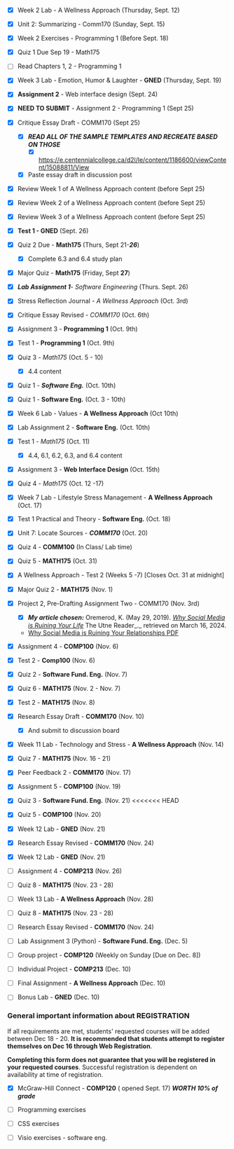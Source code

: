 
- [x] Week 2 Lab - A Wellness Approach (Thursday, Sept. 12)
- [x] Unit 2: Summarizing - Comm170 (Sunday, Sept. 15)
- [x] Week 2 Exercises - Programming 1 (Before Sept. 18)
- [x] Quiz 1 Due Sep 19 - Math175
- [ ] Read Chapters 1, 2 - Programming 1
- [x] Week 3 Lab - Emotion, Humor & Laughter - **GNED** (Thursday, Sept. 19)
- [x] **Assignment 2** - Web interface design (Sept. 24)
- [x] **NEED TO SUBMIT** - Assignment 2 - Programming 1 (Sept 25)
- [x]  Critique Essay Draft - COMM170 (Sept 25)
	- [x] ***READ ALL OF THE SAMPLE TEMPLATES AND RECREATE BASED ON THOSE***
		- [x] https://e.centennialcollege.ca/d2l/le/content/1186600/viewContent/15088811/View
	- [x] Paste essay draft in discussion post
- [x] Review Week 1 of A Wellness Approach content (before Sept 25)
- [x] Review Week 2 of a Wellness Approach content (before Sept 25)
- [x] Review Week 3 of a Wellness Approach content (before Sept 25)
- [x] **Test 1 - GNED** (Sept. 26)
- [x] Quiz 2 Due - **Math175**  (Thurs, Sept 21-***26***)
	- [x] Complete 6.3 and 6.4 study plan
- [x] Major Quiz - **Math175** (Friday, Sept **27**)
- [x] ***Lab Assignment 1***- *Software Engineering* (Thurs. Sept. 26)
- [x] Stress Reflection Journal - *A Wellness Approach* (Oct. 3rd)
- [x] Critique Essay Revised - *COMM170* (Oct. 6th)
- [x] Assignment 3 - **Programming 1** (Oct. 9th)
- [x] Test 1 - **Programming 1** (Oct. 9th)
- [x] Quiz 3 - *Math175* (Oct. 5 - 10)
	- [x] 4.4 content
- [x] Quiz 1 - ***Software Eng.*** (Oct. 10th)
- [x] Quiz 1 - **Software Eng.** (Oct. 3 - 10th)
- [x] Week 6 Lab - Values - **A Wellness Approach** (Oct 10th)
- [x] Lab Assignment 2 - **Software Eng.** (Oct. 10th)
- [x] Test 1 - *Math175* (Oct. 11)
	- [x] 4.4, 6.1, 6.2, 6.3, and 6.4 content
- [x] Assignment 3 - **Web Interface Design** (Oct. 15th)



- [x] Quiz 4 - *Math175* (Oct. 12 -17)
- [x] Week 7 Lab - Lifestyle Stress Management -  **A Wellness Approach** (Oct. 17)
- [x] Test 1 Practical and Theory - **Software Eng.** (Oct. 18)  

- [x] Unit 7: Locate Sources -  ***COMM170*** (Oct. 20)
- [x] Quiz 4 - **COMM100** (In Class/ Lab time)
- [x] Quiz 5 - **MATH175** (Oct. 31)
- [x]  A Wellness Approach - Test 2 (Weeks 5 -7) [Closes Oct. 31 at midnight]
- [x] Major Quiz 2 - **MATH175** (Nov. 1)

- [x] Project 2, Pre-Drafting Assignment Two - COMM170 (Nov. 3rd)
	- [x] ***My article chosen:***  Oremerod, K. (May 29, 2019). _[Why Social Media is Ruining Your Life](https://www.amazon.com/gp/product/1788400623/ref=as_li_tl?ie=UTF8&camp=1789&creative=9325&creativeASIN=1788400623&linkCode=as2&tag=motearnew-20&linkId=f328d2cd9f55da79e0951bf509627aeb)_ The Utne Reader_._ retrieved on March 16, 2024.
    - [Why Social Media is Ruining Your Relationships PDF](https://e.centennialcollege.ca/content/enforced/1096251-COMM171909_2024W/Why%20Social%20Media%20is%20Ruining%20Your%20Relationships%20_%20Utne.pdf?ou=1096251&ou=1186600)

- [x] Assignment 4 - **COMP100** (Nov. 6)
- [x] Test 2 - **Comp100** (Nov. 6)
- [x] Quiz 2 - **Software Fund. Eng.** (Nov. 7)
- [x] Quiz 6 - **MATH175** (Nov. 2 - Nov. 7)
- [x] Test 2 - **MATH175** (Nov. 8)
- [x] Research Essay Draft - **COMM170** (Nov. 10)
	- [x] And submit to discussion board

- [x] Week 11 Lab - Technology and Stress - **A Wellness Approach** (Nov. 14)
- [x] Quiz 7 - **MATH175** (Nov. 16 - 21)
      
- [x] Peer Feedback 2 - **COMM170** (Nov. 17)
- [x] Assignment 5 - **COMP100** (Nov. 19)
- [x] Quiz 3 - **Software Fund. Eng.** (Nov. 21)
<<<<<<< HEAD
- [x] Quiz 5 - **COMP100** (Nov. 20)
- [x] Week 12 Lab - **GNED** (Nov. 21)

- [x] Research Essay Revised - **COMM170** (Nov. 24)
- [x] Week 12 Lab - **GNED** (Nov. 21)


- [ ] Assignment 4 - **COMP213** (Nov. 26)
- [ ] Quiz 8 - **MATH175** (Nov. 23 - 28)
- [ ] Week 13 Lab - **A Wellness Approach** (Nov. 28)

- [ ] Quiz 8 - **MATH175** (Nov. 23 - 28)
- [ ] Research Essay Revised - **COMM170** (Nov. 24)

- [ ] Lab Assignment 3 (Python) - **Software Fund. Eng.** (Dec. 5)
- [ ] Group project - **COMP120** (Weekly on Sunday [Due on Dec. 8])
- [ ] Individual Project - **COMP213** (Dec. 10)
- [ ] Final Assignment - **A Wellness Approach** (Dec. 10)
- [ ] Bonus Lab - **GNED** (Dec. 10)


### General important information about REGISTRATION
If all requirements are met, students' requested courses will be added between Dec 18 - 20. **It is recommended that students attempt to register themselves on Dec 16 through Web Registration**.   
  
**Completing this form does not guarantee that you will be registered in your requested courses**. Successful registration is dependent on availability at time of registration.
      
- [x] McGraw-Hill Connect  - **COMP120** ( opened Sept. 17) ***WORTH 10% of grade***



- [ ] Programming exercises
- [ ] CSS exercises
- [ ] Visio exercises - software eng.



